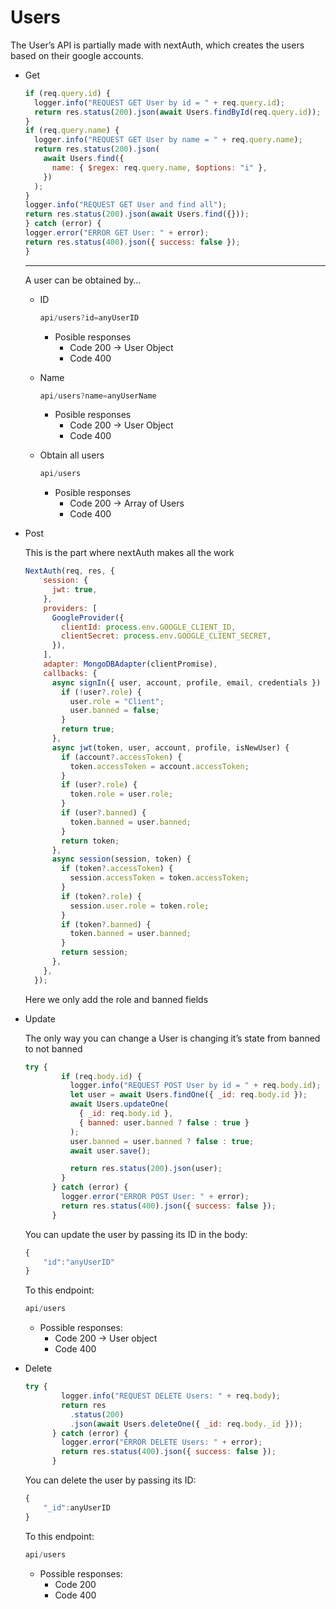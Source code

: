 # Users

The User’s API is partially made with nextAuth, which creates the users based on their google accounts.

- Get
    
    ```jsx
    if (req.query.id) {
      logger.info("REQUEST GET User by id = " + req.query.id);
      return res.status(200).json(await Users.findById(req.query.id));
    }
    if (req.query.name) {
      logger.info("REQUEST GET User by name = " + req.query.name);
      return res.status(200).json(
        await Users.find({
          name: { $regex: req.query.name, $options: "i" },
        })
      );
    }
    logger.info("REQUEST GET User and find all");
    return res.status(200).json(await Users.find({}));
    } catch (error) {
    logger.error("ERROR GET User: " + error);
    return res.status(400).json({ success: false });
    }
    ```
    
    ---
    
    A user can be obtained by… 
    
    - ID
        
        ```jsx
        api/users?id=anyUserID
        ```
        
        - Posible responses
            - Code 200 → User Object
            - Code 400
    
    - Name
        
        ```jsx
        api/users?name=anyUserName
        ```
        
        - Posible responses
            - Code 200 → User Object
            - Code 400
    - Obtain all users
        
        ```jsx
        api/users
        ```
        
        - Posible responses
            - Code 200 → Array of Users
            - Code 400
    
- Post
    
    This is the part where nextAuth makes all the work
    
    ```jsx
    NextAuth(req, res, {
        session: {
          jwt: true,
        },
        providers: [
          GoogleProvider({
            clientId: process.env.GOOGLE_CLIENT_ID,
            clientSecret: process.env.GOOGLE_CLIENT_SECRET,
          }),
        ],
        adapter: MongoDBAdapter(clientPromise),
        callbacks: {
          async signIn({ user, account, profile, email, credentials }) {
            if (!user?.role) {
              user.role = "Client";
              user.banned = false;
            }
            return true;
          },
          async jwt(token, user, account, profile, isNewUser) {
            if (account?.accessToken) {
              token.accessToken = account.accessToken;
            }
            if (user?.role) {
              token.role = user.role;
            }
            if (user?.banned) {
              token.banned = user.banned;
            }
            return token;
          },
          async session(session, token) {
            if (token?.accessToken) {
              session.accessToken = token.accessToken;
            }
            if (token?.role) {
              session.user.role = token.role;
            }
            if (token?.banned) {
              token.banned = user.banned;
            }
            return session;
          },
        },
      });
    ```
    
    Here we only add the role and banned fields
    
- Update
    
    The only way you can change a User is changing it’s state from banned to not banned
    
    ```jsx
    try {
            if (req.body.id) {
              logger.info("REQUEST POST User by id = " + req.body.id);
              let user = await Users.findOne({ _id: req.body.id });
              await Users.updateOne(
                { _id: req.body.id },
                { banned: user.banned ? false : true }
              );
              user.banned = user.banned ? false : true;
              await user.save();
    
              return res.status(200).json(user);
            }
          } catch (error) {
            logger.error("ERROR POST User: " + error);
            return res.status(400).json({ success: false });
          }
    ```
    
    You can update the user by passing its ID in the body:
    
    ```jsx
    {
    	"id":"anyUserID"
    }
    ```
    
    To this endpoint:
    
    ```jsx
    api/users
    ```
    
    - Possible responses:
        - Code 200 → User object
        - Code 400
- Delete
    
    ```jsx
    try {
            logger.info("REQUEST DELETE Users: " + req.body);
            return res
              .status(200)
              .json(await Users.deleteOne({ _id: req.body._id }));
          } catch (error) {
            logger.error("ERROR DELETE Users: " + error);
            return res.status(400).json({ success: false });
          }
    ```
    
    You can delete the user by passing its ID:
    
    ```jsx
    {
    	"_id":anyUserID
    }
    ```
    
    To this endpoint:
    
    ```jsx
    api/users
    ```
    
    - Possible responses:
        - Code 200
        - Code 400